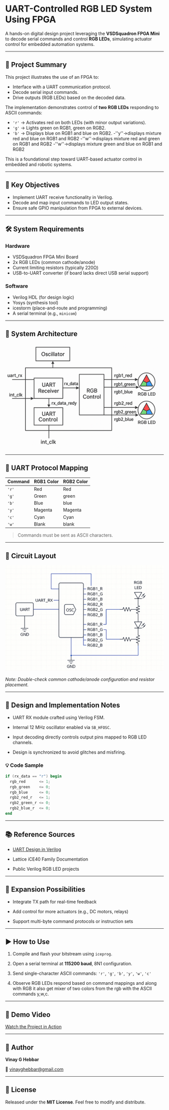 
# UART-Controlled RGB LED System Using FPGA

A hands-on digital design project leveraging the **VSDSquadron FPGA Mini** to decode serial commands and control **RGB LEDs**, simulating actuator control for embedded automation systems.

---

## 📌 Project Summary

This project illustrates the use of an FPGA to:
- Interface with a UART communication protocol.
- Decode serial input commands.
- Drive outputs (RGB LEDs) based on the decoded data.

The implementation demonstrates control of **two RGB LEDs** responding to ASCII commands:
- `'r'` → Activates red on both LEDs (with minor output variations).
- `'g'` → Lights green on RGB1, green on RGB2.
- `'b'` → Displays blue on RGB1 and blue on RGB2.
-''y''→displays mixture red and blue on RGB1 and RGB2
-''w''→displays mixture red and green on RGB1 and RGB2
-''w''→displays mixture green and blue on RGB1 and RGB2

This is a foundational step toward UART-based actuator control in embedded and robotic systems.

---

## 🎯 Key Objectives

- Implement UART receive functionality in Verilog.
- Decode and map input commands to LED output states.
- Ensure safe GPIO manipulation from FPGA to external devices.

---

## 🛠️ System Requirements

### Hardware
- VSDSquadron FPGA Mini Board
- 2x RGB LEDs (common cathode/anode)
- Current limiting resistors (typically 220Ω)
- USB-to-UART converter (if board lacks direct USB serial support)

### Software
- Verilog HDL (for design logic)
- Yosys (synthesis tool)
- icestorm (place-and-route and programming)
- A serial terminal (e.g., `minicom`)

---

## 🧱 System Architecture

![Block Diagram](https://github.com/VinayGHebbar/VSD_TASK_01/blob/main/task_five/block%20diagram.png)

---

## 📡 UART Protocol Mapping

| Command | RGB1 Color | RGB2 Color |
|---------|------------|------------|
| `'r'`   | Red        | Red        |
| `'g'`   | Green      | green       |
| `'b'`   | Blue       | blue        |
| `'y'`   | Magenta    | Magenta     |
| `'c'`   |Cyan       | Cyan      |
| `'w'`   | Blank    | blank       |
> Commands must be sent as ASCII characters.

---

## 🔌 Circuit Layout

![Circuit Diagram](https://github.com/VinayGHebbar/VSD_TASK_01/blob/main/task_five/circuit%20diagram.png)

*Note: Double-check common cathode/anode configuration and resistor placement.*

---

## 🔧 Design and Implementation Notes

- UART RX module crafted using Verilog FSM.

- Internal 12 MHz oscillator enabled via `SB_HFOSC`.

- Input decoding directly controls output pins mapped to RGB LED channels.

- Design is synchronized to avoid glitches and misfiring.


### 💡 Code Sample

```verilog
if (rx_data == "r") begin
  rgb_red      <= 1;
  rgb_green    <= 0;
  rgb_blue     <= 0;
  rgb2_red_r   <= 1;
  rgb2_green_r <= 0;
  rgb2_blue_r  <= 0;
end
```

---

## 📚 Reference Sources

- [UART Design in Verilog](https://www.fpga4student.com/2017/06/uart-serial-communication-in-verilog.html)

- Lattice iCE40 Family Documentation

- Public Verilog RGB LED projects


---

## 🚀 Expansion Possibilities

- Integrate TX path for real-time feedback

- Add control for more actuators (e.g., DC motors, relays)

- Support multi-byte command protocols or instruction sets


---

## ▶️ How to Use

1. Compile and flash your bitstream using `iceprog`.

2. Open a serial terminal at **115200 baud**, 8N1 configuration.

3. Send single-character ASCII commands: `'r'`, `'g'`, `'b'`, `'y'`, `'w'`, `'c'`

4. Observe RGB LEDs respond based on command mappings and along with RGB it also get mixer of two colors from the rgb with the ASCII commands y,w,c.


---

## 🎥 Demo Video

[Watch the Project in Action](https://github.com/VinayGHebbar/VSD_TASK_01/blob/main/task_five/demo_video.mp4)

---

## 👤 Author

**Vinay G Hebbar**  

📧 vinayghebbar@gmail.com

---

## 📄 License

Released under the **MIT License**. Feel free to modify and distribute.

